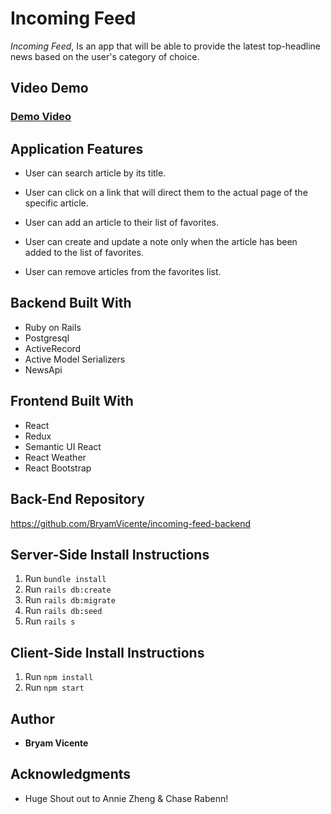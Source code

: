# Incoming Feed

*Incoming Feed*, Is an app that will be able to provide the latest top-headline news based on the user's category of choice.


## Video Demo
### [Demo Video](https://youtu.be/7nSYuExPvjk)


## Application Features
- User can search article by its title.

- User can click on a link that will direct them to the actual page of the specific article.

- User can add an article to their list of favorites.

- User can create and update a note only when the article has been added to the list of favorites.

- User can remove articles from the favorites list.


## Backend Built With
- Ruby on Rails
- Postgresql
- ActiveRecord
- Active Model Serializers
- NewsApi 

## Frontend Built With
- React
- Redux
- Semantic UI React
- React Weather
- React Bootstrap

## Back-End Repository
https://github.com/BryamVicente/incoming-feed-backend

## Server-Side Install Instructions
1. Run `bundle install`
2. Run `rails db:create`
3. Run `rails db:migrate`
4. Run `rails db:seed`
5. Run `rails s`

## Client-Side Install Instructions
1. Run `npm install`
2. Run `npm start`

## Author
- **Bryam Vicente**

## Acknowledgments
- Huge Shout out to Annie Zheng & Chase Rabenn!
